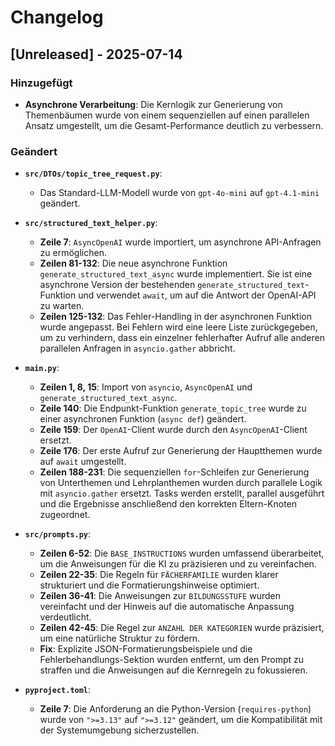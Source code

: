 # Changelog

## [Unreleased] - 2025-07-14

### Hinzugefügt

- **Asynchrone Verarbeitung**: Die Kernlogik zur Generierung von Themenbäumen wurde von einem sequenziellen auf einen parallelen Ansatz umgestellt, um die Gesamt-Performance deutlich zu verbessern.

### Geändert

- **`src/DTOs/topic_tree_request.py`**:
  - Das Standard-LLM-Modell wurde von `gpt-4o-mini` auf `gpt-4.1-mini` geändert.

- **`src/structured_text_helper.py`**:
  - **Zeile 7**: `AsyncOpenAI` wurde importiert, um asynchrone API-Anfragen zu ermöglichen.
  - **Zeilen 81-132**: Die neue asynchrone Funktion `generate_structured_text_async` wurde implementiert. Sie ist eine asynchrone Version der bestehenden `generate_structured_text`-Funktion und verwendet `await`, um auf die Antwort der OpenAI-API zu warten.
  - **Zeilen 125-132**: Das Fehler-Handling in der asynchronen Funktion wurde angepasst. Bei Fehlern wird eine leere Liste zurückgegeben, um zu verhindern, dass ein einzelner fehlerhafter Aufruf alle anderen parallelen Anfragen in `asyncio.gather` abbricht.

- **`main.py`**:
  - **Zeilen 1, 8, 15**: Import von `asyncio`, `AsyncOpenAI` und `generate_structured_text_async`.
  - **Zeile 140**: Die Endpunkt-Funktion `generate_topic_tree` wurde zu einer asynchronen Funktion (`async def`) geändert.
  - **Zeile 159**: Der `OpenAI`-Client wurde durch den `AsyncOpenAI`-Client ersetzt.
  - **Zeile 176**: Der erste Aufruf zur Generierung der Hauptthemen wurde auf `await` umgestellt.
  - **Zeilen 188-231**: Die sequenziellen `for`-Schleifen zur Generierung von Unterthemen und Lehrplanthemen wurden durch parallele Logik mit `asyncio.gather` ersetzt. Tasks werden erstellt, parallel ausgeführt und die Ergebnisse anschließend den korrekten Eltern-Knoten zugeordnet.

- **`src/prompts.py`**:
  - **Zeilen 6-52**: Die `BASE_INSTRUCTIONS` wurden umfassend überarbeitet, um die Anweisungen für die KI zu präzisieren und zu vereinfachen.
  - **Zeilen 22-35**: Die Regeln für `FÄCHERFAMILIE` wurden klarer strukturiert und die Formatierungshinweise optimiert.
  - **Zeilen 36-41**: Die Anweisungen zur `BILDUNGSSTUFE` wurden vereinfacht und der Hinweis auf die automatische Anpassung verdeutlicht.
  - **Zeilen 42-45**: Die Regel zur `ANZAHL DER KATEGORIEN` wurde präzisiert, um eine natürliche Struktur zu fördern.
  - **Fix**: Explizite JSON-Formatierungsbeispiele und die Fehlerbehandlungs-Sektion wurden entfernt, um den Prompt zu straffen und die Anweisungen auf die Kernregeln zu fokussieren.

- **`pyproject.toml`**:
  - **Zeile 7**: Die Anforderung an die Python-Version (`requires-python`) wurde von `">=3.13"` auf `">=3.12"` geändert, um die Kompatibilität mit der Systemumgebung sicherzustellen.
